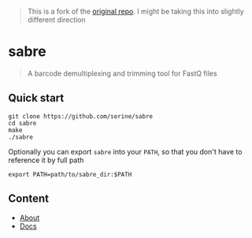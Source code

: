 > This is a fork of the [original repo](https://github.com/najoshi/sabre). I might be taking this into slightly different direction

# sabre

> A barcode demultiplexing and trimming tool for FastQ files

## Quick start

```
git clone https://github.com/serine/sabre
cd sabre
make
./sabre
```

Optionally you can export `sabre` into your `PATH`, so that you don't have to reference it by full path 

```
export PATH=path/to/sabre_dir:$PATH
```

## Content

- [About](docs/about.md)
- [Docs](docs/docs.md)

